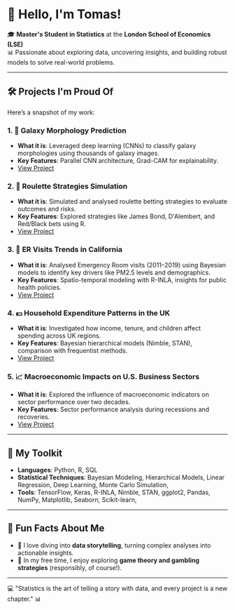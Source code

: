 # 👋 Hello, I'm Tomas! 

🎓 **Master's Student in Statistics** at the **London School of Economics (LSE)**  
📊 Passionate about exploring data, uncovering insights, and building robust models to solve real-world problems.

---

## 🛠️ Projects I'm Proud Of
Here’s a snapshot of my work:

### 1. 🌌 **Galaxy Morphology Prediction**
- **What it is**: Leveraged deep learning (CNNs) to classify galaxy morphologies using thousands of galaxy images.
- **Key Features**: Parallel CNN architecture, Grad-CAM for explainability.
- [View Project](https://github.com/tomas-mock/Galaxy-Morphologies)

### 2. 🎰 **Roulette Strategies Simulation**
- **What it is**: Simulated and analysed roulette betting strategies to evaluate outcomes and risks.
- **Key Features**: Explored strategies like James Bond, D'Alembert, and Red/Black bets using R.
- [View Project](https://github.com/tomas-mock/Roulette-Strategies)

### 3. 🏥 **ER Visits Trends in California**
- **What it is**: Analysed Emergency Room visits (2011–2019) using Bayesian models to identify key drivers like PM2.5 levels and demographics.
- **Key Features**: Spatio-temporal modeling with R-INLA, insights for public health policies.
- [View Project](https://github.com/tomas-mock/Bayesian-Hierarchical-Modelling)

### 4. 💷 **Household Expenditure Patterns in the UK**
- **What it is**: Investigated how income, tenure, and children affect spending across UK regions.
- **Key Features**: Bayesian hierarchical models (Nimble, STAN), comparison with frequentist methods.
- [View Project](https://github.com/tomas-mock/Bayesian-Data-Analysis)

### 5. 📈 **Macroeconomic Impacts on U.S. Business Sectors**
- **What it is**: Explored the influence of macroeconomic indicators on sector performance over two decades.
- **Key Features**: Sector performance analysis during recessions and recoveries.
- [View Project](https://github.com/tomas-mock/Stock-Market-Analysis)

---

## 🧰 My Toolkit
- **Languages**: Python, R, SQL
- **Statistical Techniques**: Bayesian Modeling, Hierarchical Models, Linear Regression, Deep Learning, Monte Carlo Simulation,
- **Tools**: TensorFlow, Keras, R-INLA, Nimble, STAN, ggplot2, Pandas, NumPy, Matplotlib, Seaborn, Scikit-learn,

---

## 🎯 Fun Facts About Me
- 📖 I love diving into **data storytelling**, turning complex analyses into actionable insights.
- 🎲 In my free time, I enjoy exploring **game theory and gambling strategies** (responsibly, of course!).


---

💻 "Statistics is the art of telling a story with data, and every project is a new chapter." 📊
